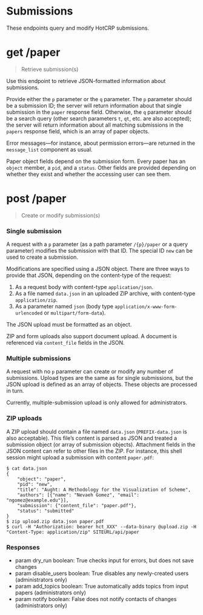 # Submissions

These endpoints query and modify HotCRP submissions.


# get /paper

> Retrieve submission(s)

Use this endpoint to retrieve JSON-formatted information about submissions.

Provide either the `p` parameter or the `q` parameter. The `p` parameter
should be a submission ID; the server will return information about that
single submission in the `paper` response field. Otherwise, the `q` parameter
should be a search query (other search parameters `t`, `qt`, etc. are also
accepted); the server will return information about all matching submissions
in the `papers` response field, which is an array of paper objects.

Error messages—for instance, about permission errors—are returned in the
`message_list` component as usual.

Paper object fields depend on the submission form. Every paper has an `object`
member, a `pid`, and a `status`. Other fields are provided depending on
whether they exist and whether the accessing user can see them.


# post /paper

> Create or modify submission(s)

### Single submission

A request with a `p` parameter (as a path parameter `/{p}/paper` or a query
parameter) modifies the submission with that ID. The special ID `new` can be
used to create a submission.

Modifications are specified using a JSON object. There are three ways to
provide that JSON, depending on the content-type of the request:

1. As a request body with content-type `application/json`.
2. As a file named `data.json` in an uploaded ZIP archive, with content-type
   `application/zip`.
3. As a parameter named `json` (body type
   `application/x-www-form-urlencoded` or `multipart/form-data`).

The JSON upload must be formatted as an object.

ZIP and form uploads also support document upload. A document is referenced
via `content_file` fields in the JSON.

### Multiple submissions

A request with no `p` parameter can create or modify any number of
submissions. Upload types are the same as for single submissions, but the JSON
upload is defined as an array of objects. These objects are processed in turn.

Currently, multiple-submission upload is only allowed for administrators.

### ZIP uploads

A ZIP upload should contain a file named `data.json` (`PREFIX-data.json` is
also acceptable). This file’s content is parsed as JSON and treated a
submission object (or array of submission objects). Attachment fields in the
JSON content can refer to other files in the ZIP. For instance, this shell
session might upload a submission with content `paper.pdf`:

```
$ cat data.json
{
	"object": "paper",
	"pid": "new",
	"title": "Aught: A Methodology for the Visualization of Scheme",
	"authors": [{"name": "Nevaeh Gomez", "email": "ngomez@example.edu"}],
	"submission": {"content_file": "paper.pdf"},
	"status": "submitted"
}
$ zip upload.zip data.json paper.pdf
$ curl -H "Authorization: bearer hct_XXX" --data-binary @upload.zip -H "Content-Type: application/zip" SITEURL/api/paper
```

### Responses


* param dry_run boolean: True checks input for errors, but does not save changes
* param disable_users boolean: True disables any newly-created users (administrators only)
* param add_topics boolean: True automatically adds topics from input papers (administrators only)
* param notify boolean: False does not notify contacts of changes (administrators only)
